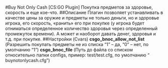 #Buy Not Only Cash [CS:GO Plugin]
Покупка предметов за здоровье, скорость и еще кое-что.
##Описание
Плагин позволяет устанавливать в качестве цены за оружие и предметы не только деньги, но и здоровье игрока, его скорость, «ранить» его при покупке (у игрока будет отниматься определенное количество здоровья через определенный промежуток времени). А может и наоборот давать денег, здоровья и т.д. при покупке.
##Настройки (Cvars)
**csgo_bnoc_allow_not_list** (Разрешить покупать предметы не из списка “1” – да, “0” – нет, по умолчанию “1”)
**csgo_bnoc_file** (Путь до файла со списком относительно папки configs, пример: test/test.cfg, по умолчанию “ buynotonlycash.cfg”)
